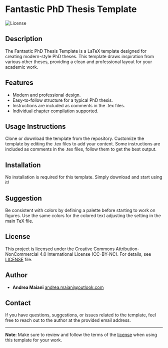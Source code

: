 # Fantastic PhD Thesis Template

![License](https://img.shields.io/badge/license-CC--BY--NC-blue.svg)

## Description

The Fantastic PhD Thesis Template is a LaTeX template designed for creating modern-style PhD theses. This template draws inspiration from various other theses, providing a clean and professional layout for your academic work.

## Features

- Modern and professional design.
- Easy-to-follow structure for a typical PhD thesis.
- Instructions are included as comments in the .tex files.
- Individual chapter compilation supported.

## Usage Instructions
Clone or download the template from the repository.  Customize the template by editing the .tex files to add your content. Some instructions are included as comments in the .tex files, follow them to get the best output.

## Installation
No installation is required for this template. Simply download and start using it!

## Suggestion
Be consistent with colors by defining a palette before starting to work on figures. Use the same colors for the colored text adjusting the setting in the main TeX file. 

## License
This project is licensed under the Creative Commons Attribution-NonCommercial 4.0 International License (CC-BY-NC). For details, see [LICENSE](LICENSE) file.

## Author

- **Andrea Maiani** andrea.maiani@outlook.com

## Contact
If you have questions, suggestions, or issues related to the template, feel free to reach out to the author at the provided email address.

---
**Note**: Make sure to review and follow the terms of the [license](LICENSE) when using this template for your work.

